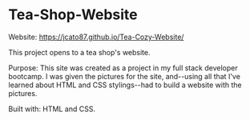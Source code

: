 # Tea-Shop-Website

Website: https://jcato87.github.io/Tea-Cozy-Website/

This project opens to a tea shop's website.

Purpose: This site was created as a project in my full stack developer bootcamp. I was given the pictures for the site, and--using all that I've learned about HTML and CSS stylings--had to build a website with the pictures.  

Built with: HTML and CSS.
